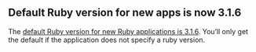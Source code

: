 ## Default Ruby version for new apps is now 3.1.6

The [default Ruby version for new Ruby applications is 3.1.6](https://devcenter.heroku.com/articles/ruby-support#default-ruby-version-for-new-apps). You’ll only get the default if the application does not specify a ruby version.
